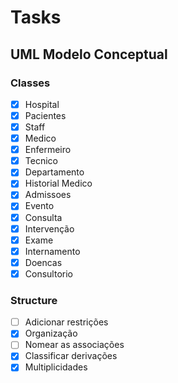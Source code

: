 # Tasks
## UML Modelo Conceptual
### Classes
- [x] Hospital  
- [x] Pacientes  
- [x] Staff
- [x] Medico
- [x] Enfermeiro
- [x] Tecnico
- [x] Departamento
- [x] Historial Medico
- [x] Admissoes
- [x] Evento
- [x] Consulta
- [x] Intervenção
- [x] Exame
- [x] Internamento
- [x] Doencas
- [x] Consultorio
### Structure
- [ ] Adicionar restrições
- [x] Organização
- [ ] Nomear as associações
- [x] Classificar derivações
- [x] Multiplicidades
